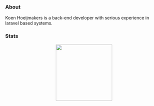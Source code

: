 ### About

Koen Hoeijmakers is a back-end developer with serious experience in laravel based systems.

### Stats

<div align="center">
  <img height="180em" src="https://github-readme-stats.vercel.app/api?username=koenhoeijmakers&count_private=true&show_icons=true&theme=dracula&bg_color=-45deg,282A36,3D3344" />
</div>

<!-- Resources -->
<!-- GitHub Stats: https://github.com/anuraghazra/github-readme-stats -->
